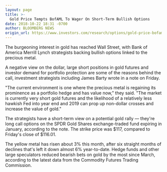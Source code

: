 ```yaml
---
layout: page
title: >-
  Gold Price Tempts BofAML To Wager On Short-Term Bullish Options
date: 2018-10-22 18:31 -0700
author: BLOOMBERG NEWS
origin_url: https://www.investors.com/research/options/gold-price-bofaml-wager-bullish-options/
---
```






The burgeoning interest in gold has reached Wall Street, with Bank of America Merrill Lynch strategists backing bullish options linked to the precious metal.




A negative view on the dollar, large short positions in gold futures and investor demand for portfolio protection are some of the reasons behind the call, investment strategists including James Barty wrote in a note on Friday.


"The current environment is one where the precious metal is regaining its prominence as a portfolio hedge and has value now," they said. "The market is currently very short gold futures and the likelihood of a relatively less hawkish Fed into year end and 2019 can prop up non-dollar crosses and increase the value of gold."


The strategists have a short-term view on a potential gold rally — they're long call options on the SPDR Gold Shares exchange-traded fund expiring in January, according to the note. The strike price was $117, compared to Friday's close of $116.01.


The yellow metal has risen about 3% this month, after six straight months of declines that's left it down almost 6% year-to-date. Hedge funds and other large speculators reduced bearish bets on gold by the most since March, according to the latest data from the Commodity Futures Trading Commission.




